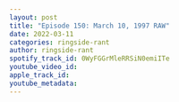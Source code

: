 ```yaml
---
layout: post
title: "Episode 150: March 10, 1997 RAW"
date: 2022-03-11
categories: ringside-rant
author: ringside-rant
spotify_track_id: 0WyFGGrMleRRSiN0emiITe
youtube_video_id: 
apple_track_id: 
youtube_metadata: 
---
```

